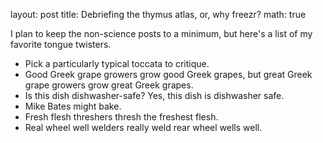 layout: post
title: Debriefing the thymus atlas, or, why freezr?
math: true



I plan to keep the non-science posts to a minimum, but here's a list of my favorite tongue twisters.

- Pick a particularly typical toccata to critique. 
- Good Greek grape growers grow good Greek grapes, but great Greek grape growers grow great Greek grapes.
- Is this dish dishwasher-safe? Yes, this dish is dishwasher safe.
- Mike Bates might bake.
- Fresh flesh threshers thresh the freshest flesh.
- Real wheel well welders really weld rear wheel wells well.

